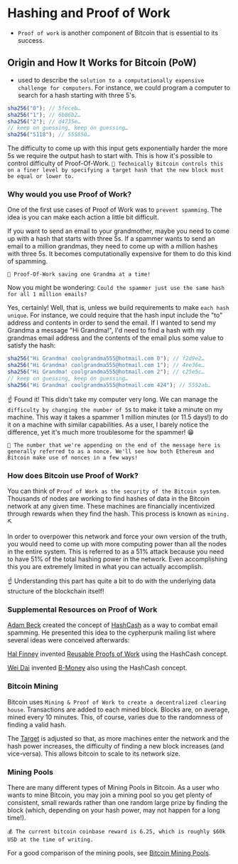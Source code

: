 # Hashing and Proof of Work

- `Proof of work` is another component of Bitcoin that is essential to its success.

## Origin and How It Works for Bitcoin (PoW)

- used to describe the `solution to a computationally expensive challenge for computers`. For instance, we could program a computer to search for a hash starting with three 5's.

```js
sha256("0"); // 5feceb…
sha256("1"); // 6b86b2…
sha256("2"); // d4735e…
// keep on guessing, keep on guessing…
sha256("5118"); // 555850…
```

The difficulty to come up with this input gets exponentially harder the more 5s we require the output hash to start with. This is how it's possible to control difficulty of Proof-Of-Work. `🧐 Technically Bitcoin controls this on a finer level by specifying a target hash that the new block must be equal or lower to.`

### Why would you use Proof of Work?

One of the first use cases of Proof of Work was to `prevent spamming`. The idea is you can make each action a little bit difficult.

If you want to send an email to your grandmother, maybe you need to come up with a hash that starts with three 5s. If a spammer wants to send an email to a million grandmas, they need to come up with a million hashes with three 5s. It becomes computationally expensive for them to do this kind of spamming.

`👵 Proof-Of-Work saving one Grandma at a time!`

Now you might be wondering: `Could the spammer just use the same hash for all 1 million emails?`

Yes, certainly! Well, that is, unless we build requirements to make `each hash unique`. For instance, we could require that the hash input include the "to" address and contents in order to send the email. If I wanted to send my Grandma a message "Hi Grandma!", I'd need to find a hash with my grandmas email address and the contents of the email plus some value to satisfy the hash:

```js
sha256("Hi Grandma! coolgrandma555@hotmail.com 0"); // f2d9e2…
sha256("Hi Grandma! coolgrandma555@hotmail.com 1"); // 4ee36e…
sha256("Hi Grandma! coolgrandma555@hotmail.com 2"); // c25e5c…
// keep on guessing, keep on guessing…
sha256("Hi Grandma! coolgrandma555@hotmail.com 424"); // 5552ab…
```

☝️ Found it! This didn't take my computer very long. We can manage the` difficulty by changing the number of 5`s to make it take a minute on my machine. This way it takes a spammer 1 million minutes (or 11.5 days!) to do it on a machine with similar capabilities. As a user, I barely notice the difference, yet it's much more troublesome for the spammer! 😁

`📖 The number that we're appending on the end of the message here is generally referred to as a nonce. We'll see how both Ethereum and Bitcoin make use of nonces in a few ways!`

### How does Bitcoin use Proof of Work?

You can think of `Proof of Work as the security of the Bitcoin system`. Thousands of nodes are working to find hashes of data in the Bitcoin network at any given time. These machines are financially incentivized through rewards when they find the hash. This process is known as `mining. ⛏️`

In order to overpower this network and force your own version of the truth, you would need to come up with more computing power than all the nodes in the entire system. This is referred to as a 51% attack because you need to have 51% of the total hashing power in the network. Even accomplishing this you are extremely limited in what you can actually accomplish.

☝️ Understanding this part has quite a bit to do with the underlying data structure of the blockchain itself!

### Supplemental Resources on Proof of Work

[Adam Beck](https://en.wikipedia.org/wiki/Adam_Back) created the concept of [HashCash](https://en.bitcoin.it/wiki/Hashcash) as a way to combat email spamming. He presented this idea to the cypherpunk mailing list where several ideas were conceived afterwards:

[Hal Finney](<https://en.wikipedia.org/wiki/Hal_Finney_(computer_scientist)>) invented [Reusable Proofs of Work](https://nakamotoinstitute.org/finney/rpow/index.html) using the HashCash concept.

[Wei Dai](https://en.wikipedia.org/wiki/Wei_Dai) invented [B-Money](https://en.bitcoin.it/wiki/B-money) also using the HashCash concept.

### Bitcoin Mining

Bitcoin uses `Mining & Proof of Work to create a decentralized clearing house`. Transactions are added to each mined block. Blocks are, on average, mined every 10 minutes. This, of course, varies due to the randomness of finding a valid hash.

The [Target](https://en.bitcoin.it/wiki/Target) is adjusted so that, as more machines enter the network and the hash power increases, the difficulty of finding a new block increases (and vice-versa). This allows bitcoin to scale to its network size.

### Mining Pools

There are many different types of Mining Pools in Bitcoin. As a user who wants to mine Bitcoin, you may join a mining pool so you get plenty of consistent, small rewards rather than one random large prize by finding the block (which, depending on your hash power, may not happen for a long time!).

`💰 The current bitcoin coinbase reward is 6.25, which is roughly $60k USD at the time of writing.`

For a good comparison of the mining pools, see [Bitcoin Mining Pools](https://en.bitcoin.it/wiki/Comparison_of_mining_pools).
